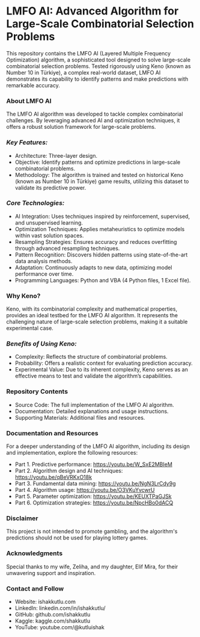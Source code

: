 # LMFO AI: Advanced Algorithm for Large-Scale Combinatorial Selection Problems
This repository contains the LMFO AI (Layered Multiple Frequency Optimization) algorithm, a sophisticated tool designed to solve large-scale combinatorial selection problems. Tested rigorously using Keno (known as Number 10 in Türkiye), a complex real-world dataset, LMFO AI demonstrates its capability to identify patterns and make predictions with remarkable accuracy.
### **About LMFO AI**
The LMFO AI algorithm was developed to tackle complex combinatorial challenges. By leveraging advanced AI and optimization techniques, it offers a robust solution framework for large-scale problems.
### ***Key Features:***
- Architecture: Three-layer design.
- Objective: Identify patterns and optimize predictions in large-scale combinatorial problems.
- Methodology: The algorithm is trained and tested on historical Keno (known as Number 10 in Türkiye) game results, utilizing this dataset to validate its predictive power.
### ***Core Technologies:***
- AI Integration: Uses techniques inspired by reinforcement, supervised, and unsupervised learning.
- Optimization Techniques: Applies metaheuristics to optimize models within vast solution spaces.
- Resampling Strategies: Ensures accuracy and reduces overfitting through advanced resampling techniques.
- Pattern Recognition: Discovers hidden patterns using state-of-the-art data analysis methods.
- Adaptation: Continuously adapts to new data, optimizing model performance over time.
- Programming Languages: Python and VBA (4 Python files, 1 Excel file).
### **Why Keno?**
Keno, with its combinatorial complexity and mathematical properties, provides an ideal testbed for the LMFO AI algorithm. It represents the challenging nature of large-scale selection problems, making it a suitable experimental case.
### ***Benefits of Using Keno:***
- Complexity: Reflects the structure of combinatorial problems.
- Probability: Offers a realistic context for evaluating prediction accuracy.
- Experimental Value: Due to its inherent complexity, Keno serves as an effective means to test and validate the algorithm’s capabilities.
### **Repository Contents**
- Source Code: The full implementation of the LMFO AI algorithm.
- Documentation: Detailed explanations and usage instructions.
- Supporting Materials: Additional files and resources.
### **Documentation and Resources**
For a deeper understanding of the LMFO AI algorithm, including its design and implementation, explore the following resources:
- Part 1. Predictive performance: https://youtu.be/W_SxE2MBIeM
- Part 2. Algorithm design and AI techniques: https://youtu.be/qBeVRKxO18k
- Part 3. Fundamental data mining: https://youtu.be/NgN3LrCdy9g
- Part 4. Algorithm usage: https://youtu.be/O3VKuYvcwrU
- Part 5. Parameter optimization: https://youtu.be/KEUXTPaGJSk
- Part 6. Optimization strategies: https://youtu.be/NpcHBo0dACQ
### **Disclaimer**
This project is not intended to promote gambling, and the algorithm's predictions should not be used for playing lottery games.
### **Acknowledgments**
Special thanks to my wife, Zeliha, and my daughter, Elif Mira, for their unwavering support and inspiration.
### **Contact and Follow**
- Website: ishakkutlu.com
- LinkedIn: linkedin.com/in/ishakkutlu/
- GitHub: github.com/ishakkutlu
- Kaggle: kaggle.com/shakkutlu
- YouTube: youtube.com/@kutluishak



